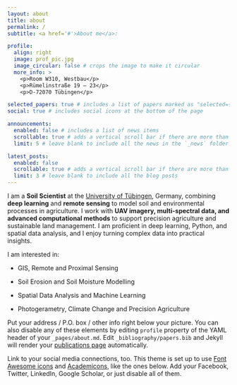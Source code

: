 ```yaml
---
layout: about
title: about
permalink: /
subtitle: <a href='#'>About me</a>: 

profile:
  align: right
  image: prof_pic.jpg
  image_circular: false # crops the image to make it circular
  more_info: >
    <p>Room W310, Westbau</p>
    <p>Rümelinstraße 19 – 23</p>
    <p>D-72070 Tübingen</p>

selected_papers: true # includes a list of papers marked as "selected={true}"
social: true # includes social icons at the bottom of the page

announcements:
  enabled: false # includes a list of news items
  scrollable: true # adds a vertical scroll bar if there are more than 3 news items
  limit: 5 # leave blank to include all the news in the `_news` folder

latest_posts:
  enabled: false
  scrollable: true # adds a vertical scroll bar if there are more than 3 new posts items
  limit: 3 # leave blank to include all the blog posts
---
```

I am a **Soil Scientist** at the [University of Tübingen](https://uni-tuebingen.de/fakultaeten/mathematisch-naturwissenschaftliche-fakultaet/fachbereiche/geowissenschaften/arbeitsgruppen/geographie/forschungsbereich/bodenkunde-und-geomorphologie/work-group/people-main-pages/doctoral-students/hadi-shokati/), Germany, combining **deep learning** and **remote sensing** to model soil and environmental processes in agriculture. I work with **UAV imagery, multi-spectral data, and advanced computational methods** to support precision agriculture and sustainable land management. I am proficient in deep learning, Python, and spatial data analysis, and I enjoy turning complex data into practical insights.

I am interested in:

- GIS, Remote and Proximal Sensing

- Soil Erosion and Soil Moisture Modelling

- Spatial Data Analysis and Machine Learning

- Photogerametry, Climate Change and Precision Agriculture


Put your address / P.O. box / other info right below your picture. You can also disable any of these elements by editing `profile` property of the YAML header of your `_pages/about.md`. Edit `_bibliography/papers.bib` and Jekyll will render your [publications page](/al-folio/publications/) automatically.

Link to your social media connections, too. This theme is set up to use [Font Awesome icons](https://fontawesome.com/) and [Academicons](https://jpswalsh.github.io/academicons/), like the ones below. Add your Facebook, Twitter, LinkedIn, Google Scholar, or just disable all of them.
